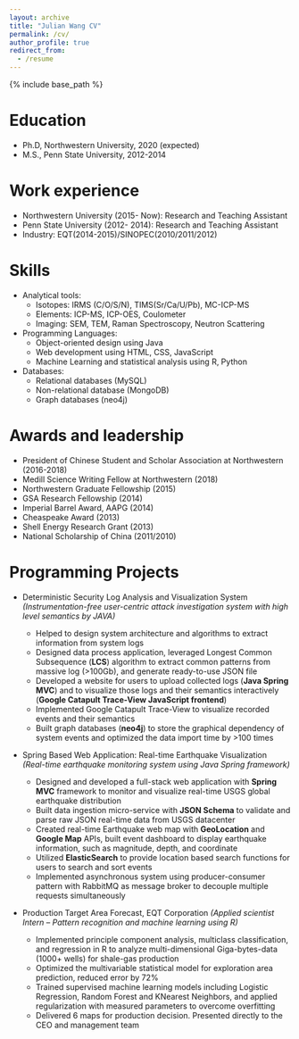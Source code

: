 ```yaml
---
layout: archive
title: "Julian Wang CV"
permalink: /cv/
author_profile: true
redirect_from:
  - /resume
---
```


{% include base_path %}

Education
======
* Ph.D, Northwestern University, 2020 (expected)
* M.S., Penn State University, 2012-2014

Work experience
======
* Northwestern University (2015- Now): Research and Teaching Assistant
* Penn State University (2012- 2014): Research and Teaching Assistant
* Industry: EQT(2014-2015)/SINOPEC(2010/2011/2012)

Skills
======
* Analytical tools:
  * Isotopes: IRMS (C/O/S/N), TIMS(Sr/Ca/U/Pb), MC-ICP-MS
  * Elements: ICP-MS, ICP-OES, Coulometer
  * Imaging: SEM, TEM, Raman Spectroscopy, Neutron Scattering
* Programming Languages:
  * Object-oriented design using Java
  * Web development using HTML, CSS, JavaScript
  * Machine Learning and statistical analysis using R, Python
* Databases:
  * Relational databases (MySQL)
  * Non-relational database (MongoDB)
  * Graph databases (neo4j)

Awards and leadership
======
* President of Chinese Student and Scholar Association at Northwestern (2016-2018)
* Medill Science Writing Fellow at Northwestern (2018)
* Northwestern Graduate Fellowship (2015)
* GSA Research Fellowship (2014)
* Imperial Barrel Award, AAPG (2014)
* Cheaspeake Award (2013)
* Shell Energy Research Grant (2013)
* National Scholarship of China (2011/2010)

Programming Projects
======
* Deterministic Security Log Analysis and Visualization System
*(Instrumentation-free user-centric attack investigation system with high level semantics by JAVA)*
  * Helped to design system architecture and algorithms to extract information from system logs
  * Designed data process application, leveraged Longest Common Subsequence (**LCS**) algorithm to extract common patterns from massive log (>100Gb), and generate ready-to-use JSON file
  * Developed a website for users to upload collected logs (**Java Spring MVC**) and to visualize those logs and their semantics interactively (**Google Catapult Trace-View JavaScript frontend**)
  * Implemented Google Catapult Trace-View to visualize recorded events and their semantics
  * Built graph databases (**neo4j**) to store the graphical dependency of system events and optimized the data import time by >100 times

* Spring Based Web Application: Real-time Earthquake Visualization
*(Real-time earthquake monitoring system using Java Spring framework)*
  * Designed and developed a full-stack web application with **Spring MVC** framework to monitor and visualize real-time USGS global earthquake distribution
  * Built data ingestion micro-service with **JSON Schema** to validate and parse raw JSON real-time data from USGS datacenter
  * Created real-time Earthquake web map with **GeoLocation** and **Google Map** APIs, built event dashboard to display earthquake information, such as magnitude, depth, and coordinate
  * Utilized **ElasticSearch** to provide location based search functions for users to search and sort events
  * Implemented asynchronous system using producer-consumer pattern with RabbitMQ as message broker to decouple multiple requests simultaneously

* Production Target Area Forecast, EQT Corporation
*(Applied scientist Intern – Pattern recognition and machine learning using R)*
  * Implemented principle component analysis, multiclass classification, and regression in R to analyze multi-dimensional Giga-bytes-data (1000+ wells) for shale-gas production
  * Optimized the multivariable statistical model for exploration area prediction, reduced error by 72%
  * Trained supervised machine learning models including Logistic Regression, Random Forest and KNearest Neighbors, and applied regularization with measured parameters to overcome overfitting
  * Delivered 6 maps for production decision. Presented directly to the CEO and management team
